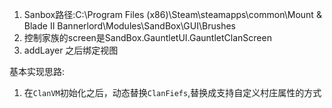1. Sanbox路径:C:\Program Files (x86)\Steam\steamapps\common\Mount & Blade II Bannerlord\Modules\SandBox\GUI\Brushes
2. 控制家族的screen是SandBox.GauntletUI.GauntletClanScreen
3. addLayer 之后绑定视图

基本实现思路:
1. 在`ClanVM`初始化之后，动态替换`ClanFiefs`,替换成支持自定义村庄属性的方式